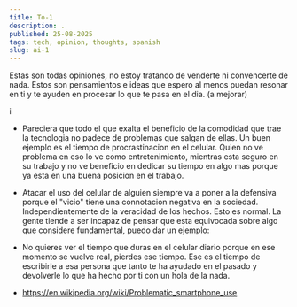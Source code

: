 ```yaml
---
title: To-1
description: .
published: 25-08-2025
tags: tech, opinion, thoughts, spanish
slug: ai-1
---
```


Estas son todas opiniones, no estoy tratando de venderte ni convencerte de nada. Estos son pensamientos e ideas que espero al menos puedan resonar en ti y te ayuden en procesar lo que te pasa en el dia. (a mejorar)

i

- Pareciera que todo el que exalta el beneficio de la comodidad que trae la tecnologia no padece de problemas que salgan de ellas. Un buen ejemplo es el tiempo de procrastinacion en el celular. Quien no ve problema en eso lo ve como entretenimiento, mientras esta seguro en su trabajo y no ve beneficio en dedicar su tiempo en algo mas porque ya esta en una buena posicion en el trabajo.

- Atacar el uso del celular de alguien siempre va a poner a la defensiva porque el "vicio" tiene una connotacion negativa en la sociedad. Independientemente de la veracidad de los hechos. Esto es normal. La gente tiende a ser incapaz de pensar que esta equivocada sobre algo que considere fundamental, puedo dar un ejemplo:

- No quieres ver el tiempo que duras en el celular diario porque en ese momento se vuelve real, pierdes ese tiempo. Ese es el tiempo de escribirle a esa persona que tanto te ha ayudado en el pasado y devolverle lo que ha hecho por ti con un hola de la nada.

- https://en.wikipedia.org/wiki/Problematic_smartphone_use
